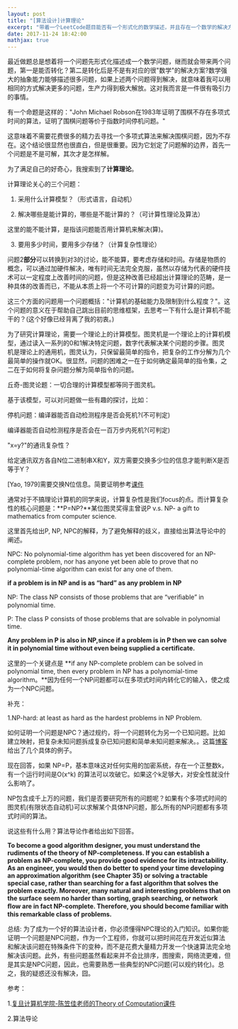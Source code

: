 ```yaml
---
layout: post
title: "[算法设计]计算理论"
excerpt: "带着一个LeetCode题目能否有一个形式化的数学描述，并且存在一个数学的解决方法，梳理了计算理论的基本概念，然而疑惑并没有得到解决。"
date: 2017-11-24 18:42:00
mathjax: true
---
```


最近做题总是想着将一个问题先形式化描述成一个数学问题，继而就会带来两个问题，第一是能否转化？第二是转化后是不是有对应的很"数学"的解决方案?数学强大的抽象能力能够描述很多问题，如果上述两个问题得到解决，就意味着我可以用相同的方式解决更多的问题，生产力得到极大解放。这对我而言是一件很有吸引力的事情。

有一个命题是这样的："John Michael Robson在1983年证明了围棋不存在多项式时间的算法，证明了围棋问题等价于指数时间停机问题。"

这意味着不需要花费很多的精力去寻找一个多项式算法来解决围棋问题，因为不存在。这个结论很显然也很直白，但是很重要。因为它划定了问题解的边界，首先一个问题是不是可解，其次才是怎样解。

为了满足自己的好奇心，我搜索到了**计算理论**。

计算理论关心的三个问题：

1.  采用什么计算模型？（形式语言，自动机）

2.  解决哪些是能计算的，哪些是不能计算的？（可计算性理论及算法）

这里的能不能计算，是指该问题能否用计算机来解决(算)。

3.  要用多少时间，要用多少存储？（计算复杂性理论）

问题2**部分**可以转换到对3的讨论，能不能算，要考虑存储和时间。存储是物质的概念，可以通过加硬件解决，唯有时间无法完全克服，虽然以存储为代表的硬件技术可以一定程度上改善时间的问题，但是这种改善已经超出计算理论的范畴，是一种具体的改善而已，不能从本质上将一个不可计算的问题变为可计算的问题。

这三个方面的问题用一个问题概括："计算机的基础能力及限制到什么程度？"。这个问题的意义在于帮助自己跳出目前的思维框架，去思考一下有什么是计算机不能干的？(这个好像已经背离了我的初衷。)

为了研究计算理论，需要一个理论上的计算模型。图灵机是一个理论上的计算机模型，通过读入一系列的0和1解决特定问题，数字代表解决某个问题的步骤。图灵机是理论上的通用机，图灵认为，只保留最简单的指令，把复杂的工作分解为几个最简单的操作就OK。很显然，问题的困难之一在于如何确定最简单的指令集，之二在于如何将复杂问题分解为简单指令的问题。

丘奇-图灵论题：一切合理的计算模型都等同于图灵机。

基于该模型，可以对问题做一些有趣的探讨，比如：

停机问题：编译器能否自动检测程序是否会死机?(不可判定)

编译器能否自动检测程序是否会在一百万步内死机?(可判定)

"x=y?"的通讯复杂性？

给定通讯双方各自N位二进制串X和Y，双方需要交换多少位的信息才能判断X是否等于Y？

[Yao, 1979]需要交换N位信息。简要证明参考[课件](https://basics.sjtu.edu.cn/~chen/teaching/TOC/TOC5.pdf)

通常对于不搞理论计算机的同学来说，计算复杂性是我们focus的点。而计算复杂性的核心问题是：**P=NP?**某位图灵奖得主曾说P v.s. NP- a gift to mathematics from computer science.

这里首先给出P, NP, NPC的解释，为了避免解释的歧义，直接给出算法导论中的阐述。

NPC:    No polynomial-time algorithm has yet been discovered for an NP-complete problem, nor has anyone yet been able to prove that no polynomial-time algorithm can exist for any one of them.

**if a problem is in NP and is as “hard” as any problem in NP**

NP:     The class NP consists of those problems that are “veriﬁable” in polynomial time.

P:      The class P consists of those problems that are solvable in polynomial time.

**Any problem in P is also in NP,since if a problem is in P then we can solve it in polynomial time without even being supplied a certiﬁcate.**

这里的一个关键点是 **if any NP-complete problem can be solved in polynomial time, then every problem in NP has a polynomial-time algorithm。**因为任何一个NP问题都可以在多项式时间内转化它的输入，使之成为一个NPC问题。

补充：

1.NP-hard: at least as hard as the hardest problems in NP Problem.

如何证明一个问题是NPC？通过规约，将一个问题转化为另一个已知问题。比如建立映射，把复杂未知问题拆成复杂已知问题和简单未知问题来解决。。这篇[博客](http://www.zitaoliu.com/cs/algorithm/2011/04/15/introduction-to-algorithm-np-problem/)给出了几个具体的例子。

现在回答，如果 NP=P，基本意味这对任何实用的加密系统，存在一个正整数k，有一个运行时间是O(x^k) 的算法可以攻破它。如果这个k足够大，对安全性就没什么影响了。

NP包含成千上万的问题，我们是否要研究所有的问题呢？如果有个多项式时间的图灵机(有限状态自动机)可以求解某个具体NP问题，那么所有的NP问题都有多项式时间的算法。

说这些有什么用？算法导论作者给出如下回答。

**To become a good algorithm designer, you must understand the rudiments of the theory of NP-completeness. If you can establish a problem as NP-complete, you provide good evidence for its intractability. As an engineer, you would then do better to spend your time developing an approximation algorithm (see Chapter 35) or solving a tractable special case, rather than searching for a fast algorithm that solves the problem exactly. Moreover, many natural and interesting problems that on the surface seem no harder than sorting, graph searching, or network ﬂow are in fact NP-complete. Therefore, you should become familiar with this remarkable class of problems.**

总结: 为了成为一个好的算法设计者，你必须懂得NPC理论的入门知识。如果你能证明一个问题是NPC问题，作为一个工程师，你就可以把时间花在开发近似算法和解决该问题在特殊条件下的变种，而不是花费大量精力开发一个快速算法完全地解决该问题。此外，有些问题虽然看起来并不会比排序，图搜索，网络流更难，但是其实是NPC问题，因此，也需要熟悉一些典型的NPC问题(可以规约转化)。总之，我的疑惑还没有解决，囧。

参考：

1.[复旦计算机学院-陈笠佳老师的Theory of Computation课件](https://basics.sjtu.edu.cn/~chen/teaching/TOC/)

2.算法导论













